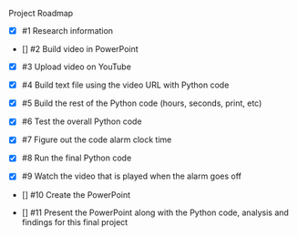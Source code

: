 Project Roadmap

- [x] #1 Research information

- [] #2 Build video in PowerPoint

- [x] #3 Upload video on YouTube

- [x] #4 Build text file using the video URL with Python code

- [x] #5 Build the rest of the Python code (hours, seconds, print, etc)

- [x] #6 Test the overall Python code

- [x] #7 Figure out the code alarm clock time

- [x] #8 Run the final Python code 

- [x] #9 Watch the video that is played when the alarm goes off

- [] #10 Create the PowerPoint 

- [] #11 Present the PowerPoint along with the Python code, analysis and findings for this final project 
